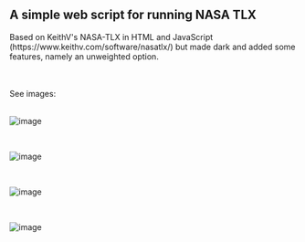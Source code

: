 <h2> A simple web script for running NASA TLX</h2>

<p>Based on KeithV's NASA-TLX in HTML and JavaScript (https://www.keithv.com/software/nasatlx/) but made dark and added some features, namely an unweighted option.</p>
<br />

<br />
See images:
<br /><br />

![image](https://github.com/user-attachments/assets/04299c00-2d4e-41ae-b495-787dc82cd46b)

<br />

![image](https://github.com/user-attachments/assets/45bb289b-8abe-4deb-916e-e79d5bdf29b5)

<br />

![image](https://github.com/user-attachments/assets/4c742749-6cac-4b54-8f57-a635859edb61)

<br />

![image](https://github.com/user-attachments/assets/2f623eb2-e35a-4945-8cf3-ccd54a6d9821)
